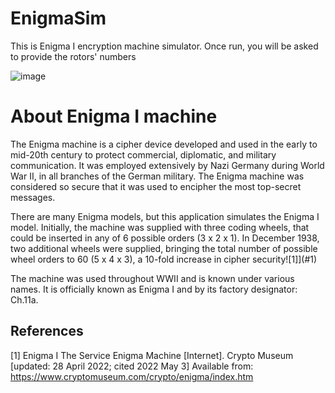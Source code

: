 # EnigmaSim
This is Enigma I encryption machine simulator. Once run, you will be asked to provide the rotors' numbers

![image](https://user-images.githubusercontent.com/31374191/166457445-bbe12802-a7d4-4538-8338-821814010360.png)

# About Enigma I machine
The Enigma machine is a cipher device developed and used in the early to mid-20th century to protect commercial, 
diplomatic, and military communication. It was employed extensively by Nazi Germany during World War II, in all branches of the German military. 
The Enigma machine was considered so secure that it was used to encipher the most top-secret messages.

There are many Enigma models, but this application simulates the Enigma I model. Initially, the machine was supplied with three coding wheels, that could be 
inserted in any of 6 possible orders (3 x 2 x 1). In December 1938, two additional wheels were supplied, bringing the total number of possible wheel orders 
to 60 (5 x 4 x 3), a 10-fold increase in cipher security![1]](#1)


The machine was used throughout WWII and is known under various names. It is officially known as Enigma I and by its factory designator: Ch.11a.



## References
<a id="1">[1]</a> 
Enigma I The Service Enigma Machine [Internet].
Crypto Museum [updated: 28 April 2022; cited 2022 May 3]
Available from: https://www.cryptomuseum.com/crypto/enigma/index.htm

